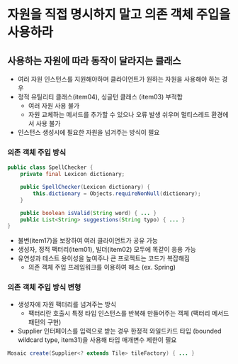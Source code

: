 # 자원을 직접 명시하지 말고 의존 객체 주입을 사용하라

## 사용하는 자원에 따라 동작이 달라지는 클래스
- 여러 자원 인스턴스를 지원해야하며 클라이언트가 원하는 자원을 사용해야 하는 경우
- 정적 유틸리티 클래스(item04), 싱글턴 클래스 (item03) 부적합
    - 여러 자원 사용 불가
    - 자원 교체하는 메서드를 추가할 수 있으나 오류 발생 쉬우며 멀티스레드 환경에서 사용 불가
- 인스턴스 생성시에 필요한 자원을 넘겨주는 방식이 필요

### 의존 객체 주입 방식
```java
public class SpellChecker {
    private final Lexicon dictionary;

    public SpellChecker(Lexicon dictionary) {
        this.dictionary = Objects.requireNonNull(dictionary);
    }

    public boolean isValid(String word) { ... }
    public List<String> suggestions(String typo) { ... }
}
```
- 불변(item17)을 보장하여 여러 클라이언트가 공유 가능
- 생성자, 정적 팩터리(item01), 빌더(item02) 모두에 똑같이 응용 가능
- 유연성과 테스트 용이성을 높여주나 큰 프로젝트는 코드가 복잡해짐
    - 의존 객체 주입 프레임워크를 이용하여 해소 (ex. Spring)

### 의존 객체 주입 방식 변형
- 생성자에 자원 팩터리를 넘겨주는 방식
    - 팩터리란 호출시 특정 타입 인스턴스를 반복해 만들어주는 객체 (팩터리 메서드 패턴의 구현)
- Supplier<T> 인터페이스를 입력으로 받는 경우 한정적 와일드카드 타입 (bounded wildcard type, item31)을 사용해 타입 매개변수 제한이 필요
```java
Mosaic create(Supplier<? extends Tile> tileFactory) { ... }
```
